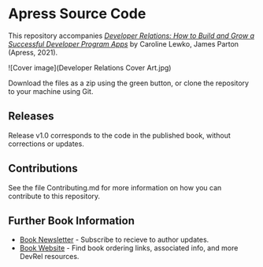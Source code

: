# Apress Source Code

This repository accompanies [*Developer Relations: How to Build and Grow a Successful Developer Program Apps*](https://www.apress.com/9781484271636) by Caroline Lewko, James Parton (Apress, 2021).

[comment]: #cover
![Cover image](Developer Relations Cover Art.jpg)

Download the files as a zip using the green button, or clone the repository to your machine using Git.

## Releases

Release v1.0 corresponds to the code in the published book, without corrections or updates.

## Contributions

See the file Contributing.md for more information on how you can contribute to this repository.

## Further Book Information

* [Book Newsletter](https://devrelbook.substack.com/) - Subscribe to recieve to author updates.
* [Book Website](https://www.devrelbook.com/) - Find book ordering links, associated info, and more DevRel resources.
